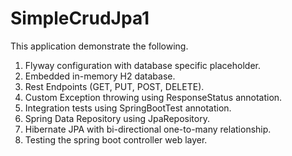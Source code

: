 # SimpleCrudJpa1
This application demonstrate the following.

1. Flyway configuration with database specific placeholder.  
2. Embedded in-memory H2 database.  
3. Rest Endpoints (GET, PUT, POST, DELETE).  
4. Custom Exception throwing using ResponseStatus annotation.  
5. Integration tests using SpringBootTest annotation.  
6. Spring Data Repository using JpaRepository.  
7. Hibernate JPA with bi-directional one-to-many relationship.  
8. Testing the spring boot controller web layer. 